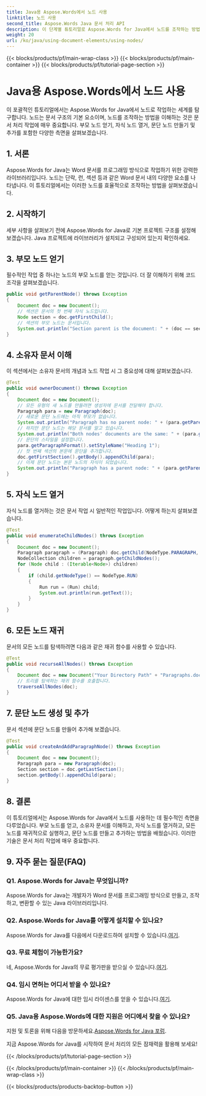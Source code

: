 ```yaml
---
title: Java용 Aspose.Words에서 노드 사용
linktitle: 노드 사용
second_title: Aspose.Words Java 문서 처리 API
description: 이 단계별 튜토리얼로 Aspose.Words for Java에서 노드를 조작하는 방법을 배우세요. 문서 처리 능력을 잠금 해제하세요.
weight: 20
url: /ko/java/using-document-elements/using-nodes/
---
```


{{< blocks/products/pf/main-wrap-class >}}
{{< blocks/products/pf/main-container >}}
{{< blocks/products/pf/tutorial-page-section >}}

# Java용 Aspose.Words에서 노드 사용

이 포괄적인 튜토리얼에서는 Aspose.Words for Java에서 노드로 작업하는 세계를 탐구합니다. 노드는 문서 구조의 기본 요소이며, 노드를 조작하는 방법을 이해하는 것은 문서 처리 작업에 매우 중요합니다. 부모 노드 얻기, 자식 노드 열거, 문단 노드 만들기 및 추가를 포함한 다양한 측면을 살펴보겠습니다.

## 1. 서론
Aspose.Words for Java는 Word 문서를 프로그래밍 방식으로 작업하기 위한 강력한 라이브러리입니다. 노드는 단락, 런, 섹션 등과 같은 Word 문서 내의 다양한 요소를 나타냅니다. 이 튜토리얼에서는 이러한 노드를 효율적으로 조작하는 방법을 살펴보겠습니다.

## 2. 시작하기
세부 사항을 살펴보기 전에 Aspose.Words for Java로 기본 프로젝트 구조를 설정해 보겠습니다. Java 프로젝트에 라이브러리가 설치되고 구성되어 있는지 확인하세요.

## 3. 부모 노드 얻기
필수적인 작업 중 하나는 노드의 부모 노드를 얻는 것입니다. 더 잘 이해하기 위해 코드 조각을 살펴보겠습니다.

```java
public void getParentNode() throws Exception
{
    Document doc = new Document();
    // 섹션은 문서의 첫 번째 자식 노드입니다.
    Node section = doc.getFirstChild();
    // 섹션의 부모 노드는 문서입니다.
    System.out.println("Section parent is the document: " + (doc == section.getParentNode()));
}
```

## 4. 소유자 문서 이해
이 섹션에서는 소유자 문서의 개념과 노드 작업 시 그 중요성에 대해 살펴보겠습니다.

```java
@Test
public void ownerDocument() throws Exception
{
    Document doc = new Document();
    // 모든 유형의 새 노드를 만들려면 생성자에 문서를 전달해야 합니다.
    Paragraph para = new Paragraph(doc);
    // 새로운 문단 노드에는 아직 부모가 없습니다.
    System.out.println("Paragraph has no parent node: " + (para.getParentNode() == null));
    // 하지만 문단 노드는 해당 문서를 알고 있습니다.
    System.out.println("Both nodes' documents are the same: " + (para.getDocument() == doc));
    // 문단의 스타일을 설정합니다.
    para.getParagraphFormat().setStyleName("Heading 1");
    // 첫 번째 섹션의 본문에 문단을 추가합니다.
    doc.getFirstSection().getBody().appendChild(para);
    // 이제 문단 노드는 본문 노드의 자식이 되었습니다.
    System.out.println("Paragraph has a parent node: " + (para.getParentNode() != null));
}
```

## 5. 자식 노드 열거
자식 노드를 열거하는 것은 문서 작업 시 일반적인 작업입니다. 어떻게 하는지 살펴보겠습니다.

```java
@Test
public void enumerateChildNodes() throws Exception
{
    Document doc = new Document();
    Paragraph paragraph = (Paragraph) doc.getChild(NodeType.PARAGRAPH, 0, true);
    NodeCollection children = paragraph.getChildNodes();
    for (Node child : (Iterable<Node>) children)
    {
        if (child.getNodeType() == NodeType.RUN)
        {
            Run run = (Run) child;
            System.out.println(run.getText());
        }
    }
}
```

## 6. 모든 노드 재귀
문서의 모든 노드를 탐색하려면 다음과 같은 재귀 함수를 사용할 수 있습니다.

```java
@Test
public void recurseAllNodes() throws Exception
{
    Document doc = new Document("Your Directory Path" + "Paragraphs.docx");
    // 트리를 탐색하는 재귀 함수를 호출합니다.
    traverseAllNodes(doc);
}
```

## 7. 문단 노드 생성 및 추가
문서 섹션에 문단 노드를 만들어 추가해 보겠습니다.

```java
@Test
public void createAndAddParagraphNode() throws Exception
{
    Document doc = new Document();
    Paragraph para = new Paragraph(doc);
    Section section = doc.getLastSection();
    section.getBody().appendChild(para);
}
```

## 8. 결론
이 튜토리얼에서는 Aspose.Words for Java에서 노드를 사용하는 데 필수적인 측면을 다루었습니다. 부모 노드를 얻고, 소유자 문서를 이해하고, 자식 노드를 열거하고, 모든 노드를 재귀적으로 실행하고, 문단 노드를 만들고 추가하는 방법을 배웠습니다. 이러한 기술은 문서 처리 작업에 매우 중요합니다.

## 9. 자주 묻는 질문(FAQ)

### Q1. Aspose.Words for Java는 무엇입니까?
Aspose.Words for Java는 개발자가 Word 문서를 프로그래밍 방식으로 만들고, 조작하고, 변환할 수 있는 Java 라이브러리입니다.

### Q2. Aspose.Words for Java를 어떻게 설치할 수 있나요?
 Aspose.Words for Java를 다음에서 다운로드하여 설치할 수 있습니다.[여기](https://releases.aspose.com/words/java/).

### Q3. 무료 체험이 가능한가요?
 네, Aspose.Words for Java의 무료 평가판을 받으실 수 있습니다.[여기](https://releases.aspose.com/).

### Q4. 임시 면허는 어디서 받을 수 있나요?
 Aspose.Words for Java에 대한 임시 라이센스를 얻을 수 있습니다.[여기](https://purchase.aspose.com/temporary-license/).

### Q5. Java용 Aspose.Words에 대한 지원은 어디에서 찾을 수 있나요?
 지원 및 토론을 위해 다음을 방문하세요.[Aspose.Words for Java 포럼](https://forum.aspose.com/).

지금 Aspose.Words for Java를 시작하여 문서 처리의 모든 잠재력을 활용해 보세요!

{{< /blocks/products/pf/tutorial-page-section >}}

{{< /blocks/products/pf/main-container >}}
{{< /blocks/products/pf/main-wrap-class >}}

{{< blocks/products/products-backtop-button >}}
